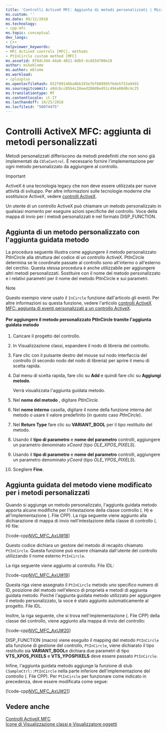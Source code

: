 ```yaml
---
title: 'Controlli ActiveX MFC: Aggiunta di metodi personalizzati | Microsoft Docs'
ms.custom: ''
ms.date: 09/12/2018
ms.technology:
- cpp-mfc
ms.topic: conceptual
dev_langs:
- C++
helpviewer_keywords:
- MFC ActiveX controls [MFC], methods
- PtInCircle custom method [MFC]
ms.assetid: 8f8dc344-44a0-4021-8db5-4cdd3d700e18
author: mikeblome
ms.author: mblome
ms.workload:
- cplusplus
ms.openlocfilehash: 652f09146ba0bb193efbf889995f6de5f53a9492
ms.sourcegitcommit: a9dcbcc85b4c28eed280d8e451c494a00d8c4c25
ms.translationtype: MT
ms.contentlocale: it-IT
ms.lasthandoff: 10/25/2018
ms.locfileid: "50074475"
---
```

# <a name="mfc-activex-controls-adding-custom-methods"></a>Controlli ActiveX MFC: aggiunta di metodi personalizzati

Metodi personalizzati differiscono da metodi predefiniti che non sono già implementati da `COleControl`. È necessario fornire l'implementazione per ogni metodo personalizzato da aggiungere al controllo.

>[!IMPORTANT]
> ActiveX è una tecnologia legacy che non deve essere utilizzata per nuove attività di sviluppo. Per altre informazioni sulle tecnologie moderne che sostituisce ActiveX, vedere [controlli ActiveX](activex-controls.md).

Un utente di un controllo ActiveX può chiamare un metodo personalizzato in qualsiasi momento per eseguire azioni specifiche del controllo. Voce della mappa di invio per i metodi personalizzati è nel formato DISP_FUNCTION.

##  <a name="_core_adding_a_custom_method_with_classwizard"></a> Aggiunta di un metodo personalizzato con l'aggiunta guidata metodo

La procedura seguente illustra come aggiungere il metodo personalizzato PtInCircle alla struttura del codice di un controllo ActiveX. PtInCircle determina se le coordinate passate al controllo sono all'interno o all'esterno del cerchio. Questa stessa procedura è anche utilizzabile per aggiungere altri metodi personalizzati. Sostituire con il nome del metodo personalizzato e i relativi parametri per il nome del metodo PtInCircle e sui parametri.

> [!NOTE]
>  Questo esempio viene usato il `InCircle` funzione dall'articolo gli eventi. Per altre informazioni su questa funzione, vedere l'articolo [controlli ActiveX MFC: aggiunta di eventi personalizzati a un controllo ActiveX](../mfc/mfc-activex-controls-adding-custom-events.md).

#### <a name="to-add-the-ptincircle-custom-method-using-the-add-method-wizard"></a>Per aggiungere il metodo personalizzato PtInCircle tramite l'aggiunta guidata metodo

1. Caricare il progetto del controllo.

1. In Visualizzazione classi, espandere il nodo di libreria del controllo.

1. Fare clic con il pulsante destro del mouse sul nodo interfaccia del controllo (il secondo nodo del nodo di libreria) per aprire il menu di scelta rapida.

1. Dal menu di scelta rapida, fare clic su **Add** e quindi fare clic su **Aggiungi metodo**.

   Verrà visualizzata l'aggiunta guidata metodo.

1. Nel **nome del metodo** , digitare *PtInCircle*.

1. Nel **nome interno** casella, digitare il nome della funzione interna del metodo o usare il valore predefinito (in questo caso *PtInCircle*).

1. Nel **Return Type** fare clic su **VARIANT_BOOL** per il tipo restituito del metodo.

1. Usando il **tipo di parametro** e **nome del parametro** controlli, aggiungere un parametro denominato *xCoord* (tipo *OLE_XPOS_PIXELS*).

9. Usando il **tipo di parametro** e **nome del parametro** controlli, aggiungere un parametro denominato *yCoord* (tipo *OLE_YPOS_PIXELS*).

10. Scegliere **Fine**.

##  <a name="_core_classwizard_changes_for_custom_methods"></a> Aggiunta guidata del metodo viene modificato per i metodi personalizzati

Quando si aggiunge un metodo personalizzato, l'aggiunta guidata metodo apporta alcune modifiche per l'intestazione della classe controllo (. H) e all'implementazione (. File CPP). La riga seguente viene aggiunto alla dichiarazione di mappa di invio nell'intestazione della classe di controllo (. H) file:

[!code-cpp[NVC_MFC_AxUI#18](../mfc/codesnippet/cpp/mfc-activex-controls-adding-custom-methods_1.h)]

Questo codice dichiara un gestore del metodo di recapito chiamato `PtInCircle`. Questa funzione può essere chiamata dall'utente del controllo utilizzando il nome esterno `PtInCircle`.

La riga seguente viene aggiunto al controllo. File IDL:

[!code-cpp[NVC_MFC_AxUI#19](../mfc/codesnippet/cpp/mfc-activex-controls-adding-custom-methods_2.idl)]

Questa riga viene assegnato il `PtInCircle` metodo uno specifico numero di ID, posizione del metodo nell'elenco di proprietà e metodi di aggiunta guidata metodo. Poiché l'aggiunta guidata metodo utilizzato per aggiungere il metodo personalizzato, la voce è stato aggiunto automaticamente al progetto. File IDL.

Inoltre, la riga seguente, che si trova nell'implementazione (. File CPP) della classe del controllo, viene aggiunto alla mappa di invio del controllo:

[!code-cpp[NVC_MFC_AxUI#20](../mfc/codesnippet/cpp/mfc-activex-controls-adding-custom-methods_3.cpp)]

DISP_FUNCTION (macro) viene eseguito il mapping del metodo `PtInCircle` alla funzione di gestione del controllo, `PtInCircle`, viene dichiarato il tipo restituito sia **VARIANT_BOOL**e dichiara due parametri di tipo **VTS_XPOS_PIXELS** e **VTS_YPOSPIXELS** deve essere passato `PtInCircle`.

Infine, l'aggiunta guidata metodo aggiunge la funzione di stub `CSampleCtrl::PtInCircle` nella parte inferiore dell'implementazione del controllo (. File CPP). Per `PtInCircle` per funzionare come indicato in precedenza, deve essere modificata come segue:

[!code-cpp[NVC_MFC_AxUI#21](../mfc/codesnippet/cpp/mfc-activex-controls-adding-custom-methods_4.cpp)]

## <a name="see-also"></a>Vedere anche

[Controlli ActiveX MFC](../mfc/mfc-activex-controls.md)<br/>
[Icone di Visualizzazione classi e Visualizzatore oggetti](/visualstudio/ide/class-view-and-object-browser-icons)

